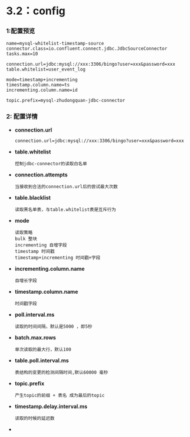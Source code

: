# 3.2：config

### 1:配置预览

```
name=mysql-whitelist-timestamp-source
connector.class=io.confluent.connect.jdbc.JdbcSourceConnector
tasks.max=10

connection.url=jdbc:mysql://xxx:3306/bingo?user=xxx&password=xxx
table.whitelist=user_event_log

mode=timestamp+incrementing
timestamp.column.name=ts
incrementing.column.name=id

topic.prefix=mysql-zhudongquan-jdbc-connector
```

### 2: 配置详情

- **connection.url**

  ```
  connection.url=jdbc:mysql://xxx:3306/bingo?user=xxx&password=xxx
  ```

- **table.whitelist**

  ```
  控制jdbc-connector的读取白名单
  ```

- **connection.attempts**

  ```
  当接收到合法的connection.url后的尝试最大次数
  ```

- **table.blacklist**

  ```
  读取黑名单表，与table.whitelist表是互斥行为
  ```

- **mode**

  ```
  读取策略
  bulk 整块
  incrementing 自增字段
  timestamp 时间戳
  timestamp+incrementing 时间戳+字段
  ```

- **incrementing.column.name**

  ```
  自增长字段
  ```

- **timestamp.column.name**

  ```
  时间戳字段
  ```

- **poll.interval.ms**

  ```
  读取的时间间隔，默认是5000 ，即5秒
  ```

- **batch.max.rows**

  ```
  单次读取的最大行，默认100
  ```

- **table.poll.interval.ms**

  ```
  表结构的变更的检测间隔时间,默认60000 毫秒
  ```

- **topic.prefix**

  ```
  产生topic的前缀 + 表名 成为最后的topic
  ```

- **timestamp.delay.interval.ms**

  ```
  读取的时候的延迟数
  ```

- 